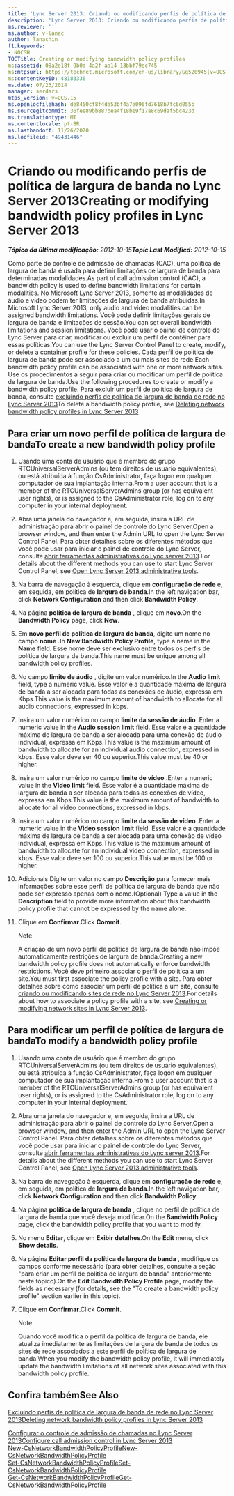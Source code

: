 ```yaml
---
title: 'Lync Server 2013: Criando ou modificando perfis de política de largura de banda'
description: 'Lync Server 2013: Criando ou modificando perfis de política de largura de banda.'
ms.reviewer: ''
ms.author: v-lanac
author: lanachin
f1.keywords:
- NOCSH
TOCTitle: Creating or modifying bandwidth policy profiles
ms:assetid: 08a2e18f-9b0d-4a2f-aa14-13bbf79ec745
ms:mtpsurl: https://technet.microsoft.com/en-us/library/Gg520945(v=OCS.15)
ms:contentKeyID: 48183336
ms.date: 07/23/2014
manager: serdars
mtps_version: v=OCS.15
ms.openlocfilehash: de8450cf8f4da53bf4a7e096fd7618b7fc6d055b
ms.sourcegitcommit: 36fee89bb887bea4f18b19f17a8c69daf5bc423d
ms.translationtype: MT
ms.contentlocale: pt-BR
ms.lasthandoff: 11/26/2020
ms.locfileid: "49431446"
---
```

# <a name="creating-or-modifying-bandwidth-policy-profiles-in-lync-server-2013"></a><span data-ttu-id="85959-103">Criando ou modificando perfis de política de largura de banda no Lync Server 2013</span><span class="sxs-lookup"><span data-stu-id="85959-103">Creating or modifying bandwidth policy profiles in Lync Server 2013</span></span>

<div data-xmlns="http://www.w3.org/1999/xhtml">

<div class="topic" data-xmlns="http://www.w3.org/1999/xhtml" data-msxsl="urn:schemas-microsoft-com:xslt" data-cs="https://msdn.microsoft.com/">

<div data-asp="https://msdn2.microsoft.com/asp">



</div>

<div id="mainSection">

<div id="mainBody"><span data-ttu-id="85959-104">

<span> </span></span><span class="sxs-lookup"><span data-stu-id="85959-104">

<span> </span></span></span>

<span data-ttu-id="85959-105">_**Tópico da última modificação:** 2012-10-15_</span><span class="sxs-lookup"><span data-stu-id="85959-105">_**Topic Last Modified:** 2012-10-15_</span></span>

<span data-ttu-id="85959-106">Como parte do controle de admissão de chamadas (CAC), uma política de largura de banda é usada para definir limitações de largura de banda para determinadas modalidades.</span><span class="sxs-lookup"><span data-stu-id="85959-106">As part of call admission control (CAC), a bandwidth policy is used to define bandwidth limitations for certain modalities.</span></span> <span data-ttu-id="85959-107">No Microsoft Lync Server 2013, somente as modalidades de áudio e vídeo podem ter limitações de largura de banda atribuídas.</span><span class="sxs-lookup"><span data-stu-id="85959-107">In Microsoft Lync Server 2013, only audio and video modalities can be assigned bandwidth limitations.</span></span> <span data-ttu-id="85959-108">Você pode definir limitações gerais de largura de banda e limitações de sessão.</span><span class="sxs-lookup"><span data-stu-id="85959-108">You can set overall bandwidth limitations and session limitations.</span></span> <span data-ttu-id="85959-109">Você pode usar o painel de controle do Lync Server para criar, modificar ou excluir um perfil de contêiner para essas políticas.</span><span class="sxs-lookup"><span data-stu-id="85959-109">You can use the Lync Server Control Panel to create, modify, or delete a container profile for these policies.</span></span> <span data-ttu-id="85959-110">Cada perfil de política de largura de banda pode ser associado a um ou mais sites de rede.</span><span class="sxs-lookup"><span data-stu-id="85959-110">Each bandwidth policy profile can be associated with one or more network sites.</span></span> <span data-ttu-id="85959-111">Use os procedimentos a seguir para criar ou modificar um perfil de política de largura de banda.</span><span class="sxs-lookup"><span data-stu-id="85959-111">Use the following procedures to create or modify a bandwidth policy profile.</span></span> <span data-ttu-id="85959-112">Para excluir um perfil de política de largura de banda, consulte [excluindo perfis de política de largura de banda de rede no Lync Server 2013](lync-server-2013-deleting-network-bandwidth-policy-profiles.md)</span><span class="sxs-lookup"><span data-stu-id="85959-112">To delete a bandwidth policy profile, see [Deleting network bandwidth policy profiles in Lync Server 2013](lync-server-2013-deleting-network-bandwidth-policy-profiles.md)</span></span>

<div>

## <a name="to-create-a-new-bandwidth-policy-profile"></a><span data-ttu-id="85959-113">Para criar um novo perfil de política de largura de banda</span><span class="sxs-lookup"><span data-stu-id="85959-113">To create a new bandwidth policy profile</span></span>

1.  <span data-ttu-id="85959-114">Usando uma conta de usuário que é membro do grupo RTCUniversalServerAdmins (ou tem direitos de usuário equivalentes), ou está atribuída à função CsAdministrator, faça logon em qualquer computador de sua implantação interna.</span><span class="sxs-lookup"><span data-stu-id="85959-114">From a user account that is a member of the RTCUniversalServerAdmins group (or has equivalent user rights), or is assigned to the CsAdministrator role, log on to any computer in your internal deployment.</span></span>

2.  <span data-ttu-id="85959-115">Abra uma janela do navegador e, em seguida, insira a URL de administração para abrir o painel de controle do Lync Server.</span><span class="sxs-lookup"><span data-stu-id="85959-115">Open a browser window, and then enter the Admin URL to open the Lync Server Control Panel.</span></span> <span data-ttu-id="85959-116">Para obter detalhes sobre os diferentes métodos que você pode usar para iniciar o painel de controle do Lync Server, consulte [abrir ferramentas administrativas do Lync server 2013](lync-server-2013-open-lync-server-administrative-tools.md).</span><span class="sxs-lookup"><span data-stu-id="85959-116">For details about the different methods you can use to start Lync Server Control Panel, see [Open Lync Server 2013 administrative tools](lync-server-2013-open-lync-server-administrative-tools.md).</span></span>

3.  <span data-ttu-id="85959-117">Na barra de navegação à esquerda, clique em **configuração de rede** e, em seguida, em política de **largura de banda**.</span><span class="sxs-lookup"><span data-stu-id="85959-117">In the left navigation bar, click **Network Configuration** and then click **Bandwidth Policy**.</span></span>

4.  <span data-ttu-id="85959-118">Na página **política de largura de banda** , clique em **novo**.</span><span class="sxs-lookup"><span data-stu-id="85959-118">On the **Bandwidth Policy** page, click **New**.</span></span>

5.  <span data-ttu-id="85959-119">Em **novo perfil de política de largura de banda**, digite um nome no campo **nome** .</span><span class="sxs-lookup"><span data-stu-id="85959-119">In **New Bandwidth Policy Profile**, type a name in the **Name** field.</span></span> <span data-ttu-id="85959-120">Esse nome deve ser exclusivo entre todos os perfis de política de largura de banda.</span><span class="sxs-lookup"><span data-stu-id="85959-120">This name must be unique among all bandwidth policy profiles.</span></span>

6.  <span data-ttu-id="85959-121">No campo **limite de áudio** , digite um valor numérico.</span><span class="sxs-lookup"><span data-stu-id="85959-121">In the **Audio limit** field, type a numeric value.</span></span> <span data-ttu-id="85959-122">Esse valor é a quantidade máxima de largura de banda a ser alocada para todas as conexões de áudio, expressa em Kbps.</span><span class="sxs-lookup"><span data-stu-id="85959-122">This value is the maximum amount of bandwidth to allocate for all audio connections, expressed in kbps.</span></span>

7.  <span data-ttu-id="85959-123">Insira um valor numérico no campo **limite da sessão de áudio** .</span><span class="sxs-lookup"><span data-stu-id="85959-123">Enter a numeric value in the **Audio session limit** field.</span></span> <span data-ttu-id="85959-124">Esse valor é a quantidade máxima de largura de banda a ser alocada para uma conexão de áudio individual, expressa em Kbps.</span><span class="sxs-lookup"><span data-stu-id="85959-124">This value is the maximum amount of bandwidth to allocate for an individual audio connection, expressed in kbps.</span></span> <span data-ttu-id="85959-125">Esse valor deve ser 40 ou superior.</span><span class="sxs-lookup"><span data-stu-id="85959-125">This value must be 40 or higher.</span></span>

8.  <span data-ttu-id="85959-126">Insira um valor numérico no campo **limite de vídeo** .</span><span class="sxs-lookup"><span data-stu-id="85959-126">Enter a numeric value in the **Video limit** field.</span></span> <span data-ttu-id="85959-127">Esse valor é a quantidade máxima de largura de banda a ser alocada para todas as conexões de vídeo, expressa em Kbps.</span><span class="sxs-lookup"><span data-stu-id="85959-127">This value is the maximum amount of bandwidth to allocate for all video connections, expressed in kbps.</span></span>

9.  <span data-ttu-id="85959-128">Insira um valor numérico no campo **limite da sessão de vídeo** .</span><span class="sxs-lookup"><span data-stu-id="85959-128">Enter a numeric value in the **Video session limit** field.</span></span> <span data-ttu-id="85959-129">Esse valor é a quantidade máxima de largura de banda a ser alocada para uma conexão de vídeo individual, expressa em Kbps.</span><span class="sxs-lookup"><span data-stu-id="85959-129">This value is the maximum amount of bandwidth to allocate for an individual video connection, expressed in kbps.</span></span> <span data-ttu-id="85959-130">Esse valor deve ser 100 ou superior.</span><span class="sxs-lookup"><span data-stu-id="85959-130">This value must be 100 or higher.</span></span>

10. <span data-ttu-id="85959-131">Adicionais Digite um valor no campo **Descrição** para fornecer mais informações sobre esse perfil de política de largura de banda que não pode ser expresso apenas com o nome.</span><span class="sxs-lookup"><span data-stu-id="85959-131">(Optional) Type a value in the **Description** field to provide more information about this bandwidth policy profile that cannot be expressed by the name alone.</span></span>

11. <span data-ttu-id="85959-132">Clique em **Confirmar**.</span><span class="sxs-lookup"><span data-stu-id="85959-132">Click **Commit**.</span></span>
    
    <div>
    

    > [!NOTE]  
    > <span data-ttu-id="85959-133">A criação de um novo perfil de política de largura de banda não impõe automaticamente restrições de largura de banda.</span><span class="sxs-lookup"><span data-stu-id="85959-133">Creating a new bandwidth policy profile does not automatically enforce bandwidth restrictions.</span></span> <span data-ttu-id="85959-134">Você deve primeiro associar o perfil de política a um site.</span><span class="sxs-lookup"><span data-stu-id="85959-134">You must first associate the policy profile with a site.</span></span> <span data-ttu-id="85959-135">Para obter detalhes sobre como associar um perfil de política a um site, consulte <A href="lync-server-2013-creating-or-modifying-network-sites.md">criando ou modificando sites de rede no Lync Server 2013</A>.</span><span class="sxs-lookup"><span data-stu-id="85959-135">For details about how to associate a policy profile with a site, see <A href="lync-server-2013-creating-or-modifying-network-sites.md">Creating or modifying network sites in Lync Server 2013</A>.</span></span>

    
    </div>

</div>

<div>

## <a name="to-modify-a-bandwidth-policy-profile"></a><span data-ttu-id="85959-136">Para modificar um perfil de política de largura de banda</span><span class="sxs-lookup"><span data-stu-id="85959-136">To modify a bandwidth policy profile</span></span>

1.  <span data-ttu-id="85959-137">Usando uma conta de usuário que é membro do grupo RTCUniversalServerAdmins (ou tem direitos de usuário equivalentes), ou está atribuída à função CsAdministrator, faça logon em qualquer computador de sua implantação interna.</span><span class="sxs-lookup"><span data-stu-id="85959-137">From a user account that is a member of the RTCUniversalServerAdmins group (or has equivalent user rights), or is assigned to the CsAdministrator role, log on to any computer in your internal deployment.</span></span>

2.  <span data-ttu-id="85959-138">Abra uma janela do navegador e, em seguida, insira a URL de administração para abrir o painel de controle do Lync Server.</span><span class="sxs-lookup"><span data-stu-id="85959-138">Open a browser window, and then enter the Admin URL to open the Lync Server Control Panel.</span></span> <span data-ttu-id="85959-139">Para obter detalhes sobre os diferentes métodos que você pode usar para iniciar o painel de controle do Lync Server, consulte [abrir ferramentas administrativas do Lync server 2013](lync-server-2013-open-lync-server-administrative-tools.md).</span><span class="sxs-lookup"><span data-stu-id="85959-139">For details about the different methods you can use to start Lync Server Control Panel, see [Open Lync Server 2013 administrative tools](lync-server-2013-open-lync-server-administrative-tools.md).</span></span>

3.  <span data-ttu-id="85959-140">Na barra de navegação à esquerda, clique em **configuração de rede** e, em seguida, em política de **largura de banda**.</span><span class="sxs-lookup"><span data-stu-id="85959-140">In the left navigation bar, click **Network Configuration** and then click **Bandwidth Policy**.</span></span>

4.  <span data-ttu-id="85959-141">Na página **política de largura de banda** , clique no perfil de política de largura de banda que você deseja modificar.</span><span class="sxs-lookup"><span data-stu-id="85959-141">On the **Bandwidth Policy** page, click the bandwidth policy profile that you want to modify.</span></span>

5.  <span data-ttu-id="85959-142">No menu **Editar**, clique em **Exibir detalhes**.</span><span class="sxs-lookup"><span data-stu-id="85959-142">On the **Edit** menu, click **Show details**.</span></span>

6.  <span data-ttu-id="85959-143">Na página **Editar perfil da política de largura de banda** , modifique os campos conforme necessário (para obter detalhes, consulte a seção "para criar um perfil de política de largura de banda" anteriormente neste tópico).</span><span class="sxs-lookup"><span data-stu-id="85959-143">On the **Edit Bandwidth Policy Profile** page, modify the fields as necessary (for details, see the "To create a bandwidth policy profile" section earlier in this topic).</span></span>

7.  <span data-ttu-id="85959-144">Clique em **Confirmar**.</span><span class="sxs-lookup"><span data-stu-id="85959-144">Click **Commit**.</span></span>
    
    <div>
    

    > [!NOTE]  
    > <span data-ttu-id="85959-145">Quando você modifica o perfil da política de largura de banda, ele atualiza imediatamente as limitações de largura de banda de todos os sites de rede associados a este perfil de política de largura de banda.</span><span class="sxs-lookup"><span data-stu-id="85959-145">When you modify the bandwidth policy profile, it will immediately update the bandwidth limitations of all network sites associated with this bandwidth policy profile.</span></span>

    
    </div>

</div>

<div>

## <a name="see-also"></a><span data-ttu-id="85959-146">Confira também</span><span class="sxs-lookup"><span data-stu-id="85959-146">See Also</span></span>


[<span data-ttu-id="85959-147">Excluindo perfis de política de largura de banda de rede no Lync Server 2013</span><span class="sxs-lookup"><span data-stu-id="85959-147">Deleting network bandwidth policy profiles in Lync Server 2013</span></span>](lync-server-2013-deleting-network-bandwidth-policy-profiles.md)  


[<span data-ttu-id="85959-148">Configurar o controle de admissão de chamadas no Lync Server 2013</span><span class="sxs-lookup"><span data-stu-id="85959-148">Configure call admission control in Lync Server 2013</span></span>](lync-server-2013-configure-call-admission-control.md)  
[<span data-ttu-id="85959-149">New-CsNetworkBandwidthPolicyProfile</span><span class="sxs-lookup"><span data-stu-id="85959-149">New-CsNetworkBandwidthPolicyProfile</span></span>](https://docs.microsoft.com/powershell/module/skype/New-CsNetworkBandwidthPolicyProfile)  
[<span data-ttu-id="85959-150">Set-CsNetworkBandwidthPolicyProfile</span><span class="sxs-lookup"><span data-stu-id="85959-150">Set-CsNetworkBandwidthPolicyProfile</span></span>](https://docs.microsoft.com/powershell/module/skype/Set-CsNetworkBandwidthPolicyProfile)  
[<span data-ttu-id="85959-151">Get-CsNetworkBandwidthPolicyProfile</span><span class="sxs-lookup"><span data-stu-id="85959-151">Get-CsNetworkBandwidthPolicyProfile</span></span>](https://docs.microsoft.com/powershell/module/skype/Get-CsNetworkBandwidthPolicyProfile)  
  

<span data-ttu-id="85959-152"></div>

</div>

<span> </span>

</div>

</div>

</span><span class="sxs-lookup"><span data-stu-id="85959-152"></div>

</div>

<span> </span>

</div>

</div>

</span></span></div>


